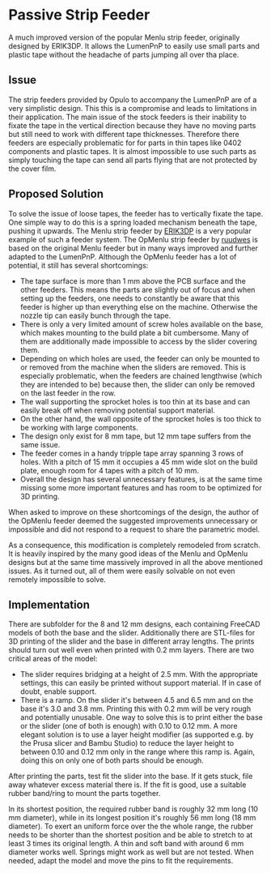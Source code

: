 # Passive Strip Feeder

A much improved version of the popular Menlu strip feeder, originally designed by ERIK3DP. It allows the LumenPnP to easily use small parts and plastic tape without the headache of parts jumping all over tha place. 

## Issue

The strip feeders provided by Opulo to accompany the LumenPnP are of a very simplistic design. This this is a compromise and leads to limitations in their application. The main issue of the stock feeders is their inability to fixate the tape in the vertical direction because they have no moving parts but still need to work with different tape thicknesses. Therefore there feeders are especially problematic for for parts in thin tapes like 0402 components and plastic tapes. It is almost impossible to use such parts as simply touching the tape can send all parts flying that are not protected by the cover film. 

## Proposed Solution

To solve the issue of loose tapes, the feeder has to vertically fixate the tape. One simple way to do this is a spring loaded mechanism beneath the tape, pushing it upwards. The Menlu strip feeder by [ERIK3DP](https://www.printables.com/model/885928-menlu-strip-feeder-8mm12mm-for-lumenpnp) is a very popular example of such a feeder system. The OpMenlu strip feeder by [ruudwes](https://www.printables.com/model/1147285-opmenlu-stripfeeder-for-the-lumenpnp) is based on the original Menlu feeder but in many ways improved and further adapted to the LumenPnP. Although the OpMenlu feeder has a lot of potential, it still has several shortcomings:

- The tape surface is more than 1 mm above the PCB surface and the other feeders. This means the parts are slightly out of focus and when setting up the feeders, one needs to constantly be aware that this feeder is higher up than everything else on the machine. Otherwise the nozzle tip can easily bunch through the tape.
- There is only a very limited amount of screw holes available on the base, which makes mounting to the build plate a bit cumbersome. Many of them are additionally made impossible to access by the slider covering them.
- Depending on which holes are used, the feeder can only be mounted to or removed from the machine when the sliders are removed. This is especially problematic, when the feeders are chained lengthwise (which they are intended to be) because then, the slider can only be removed on the last feeder in the row.
- The wall supporting the sprocket holes is too thin at its base and can easily break off when removing potential support material.
- On the other hand, the wall opposite of the sprocket holes is too thick to be working with large components.
- The design only exist for 8 mm tape, but 12 mm tape suffers from the same issue.
- The feeder comes in a handy tripple tape array spanning 3 rows of holes. With a pitch of 15 mm it occupies a 45 mm wide slot on the build plate, enough room for 4 tapes with a pitch of 10 mm. 
- Overall the design has several unnecessary features, is at the same time missing some more important features and has room to be optimized for 3D printing.

When asked to improve on these shortcomings of the design, the author of the OpMenlu feeder deemed the suggested improvements unnecessary or impossible and did not respond to a request to share the parametric model.

As a consequence, this modification is completely remodeled from scratch. It is heavily inspired by the many good ideas of the Menlu and OpMenlu designs but at the same time massively improved in all the above mentioned issues. As it turned out, all of them were easily solvable on not even remotely impossible to solve. 

## Implementation

There are subfolder for the 8 and 12 mm designs, each containing FreeCAD models of both the base and the slider. Additionally there are STL-files for 3D printing of the slider and the base in different array lengths. The prints should turn out well even when printed with 0.2 mm layers. There are two critical areas of the model:

- The slider requires bridging at a height of 2.5 mm. With the appropriate settings, this can easily be printed without support material. If in case of doubt, enable support.
- There is a ramp. On the slider it's between 4.5 and 6.5 mm and on the base it's 3.0 and 3.8 mm. Printing this with 0.2 mm will be very rough and potentially unusable. One way to solve this is to print either the base or the slider (one of both is enough) with 0.10 to 0.12 mm. A more elegant solution is to use a layer height modifier (as supported e.g. by the Prusa slicer and Bambu Studio) to reduce the layer height to between 0.10 and 0.12 mm only in the range where this ramp is. Again, doing this on only one of both parts should be enough.

After printing the parts, test fit the slider into the base. If it gets stuck, file away whatever excess material there is. If the fit is good, use a suitable rubber band/ring to mount the parts together.

In its shortest position, the required rubber band is roughly 32 mm long (10 mm diameter), while in its longest position it's roughly 56 mm long (18 mm diameter). To exert an uniform force over the the whole range, the rubber needs to be shorter than the shortest position and be able to stretch to at least 3 times its original length. A thin and soft band with around 6 mm diameter works well. Springs might work as well but are not tested. When needed, adapt the model and move the pins to fit the requirements.

